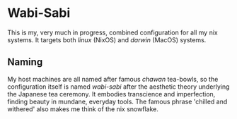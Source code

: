 # Wabi-Sabi

This is my, very much in progress, combined configuration for all my nix systems.
It targets both _linux_ (NixOS) and _darwin_ (MacOS) systems.

## Naming

My host machines are all named after famous _chawan_ tea-bowls, so the configuration
itself is named _wabi-sabi_ after the aesthetic theory underlying the Japanese tea
ceremony. It embodies transcience and imperfection, finding beauty in mundane,
everyday tools. The famous phrase 'chilled and withered' also makes me think
of the nix snowflake.
